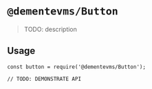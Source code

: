 # `@dementevms/Button`

> TODO: description

## Usage

```
const button = require('@dementevms/Button');

// TODO: DEMONSTRATE API
```

